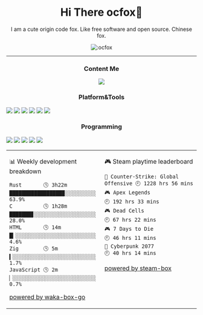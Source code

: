 <h1 align="center">Hi There ocfox🦊</h1>
<p align="center">I am a cute origin code fox. Like free software and open source. Chinese fox.</p>
<p align="center">
  <img src="https://count.getloli.com/get/@:ocfox" alt=":ocfox" />
</p>

---

<h3 align="center">Content Me</h3>
<p align="center">
  <a href="https://t.me/skye_bot"
    ><img
      src="https://img.shields.io/badge/Telegram-2CA5E0?style=for-the-badge&logo=telegram&logoColor=white&logoWidth=27"
  /></a>
</p>
<h3 align="center">Platform&Tools</h3>

[![](https://img.shields.io/badge/OS-Arch%20Linux-33aadd?style=flat-square&logo=arch-linux&logoColor=ffffff)](https://www.archlinux.org/)
[![](https://img.shields.io/badge/OS-NixOS-%235277C3?style=flat-square&logo=nixos)](https://www.archlinux.org/)
[![](https://img.shields.io/badge/macOS-Apple%20Silicon-%23000000?style=flat-square&logo=apple)](https://www.macrumors.com/guide/m1/)
[![](https://img.shields.io/badge/Xiaomi-%C2%A51000-%23FF6900?style=flat-square&logo=xiaomi)](mi.com)
[![](https://img.shields.io/badge/Windows-11-%230078D6?style=flat-square&logo=windows)](https://www.microsoft.com/en-us/windows)
[![](https://img.shields.io/badge/IDE-Visual%20Studio%20Code-%23007ACC?style=flat-square&logo=visualstudio)](https://code.visualstudio.com/)

<h3 align="center">Programming</h3>

[![](https://img.shields.io/badge/-Rust-%23000000?style=for-the-badge&logo=rust)](https://www.rust-lang.org/)
[![](https://img.shields.io/badge/-C-%23A8B9CC?style=for-the-badge&logo=cplusplus)](cppreference.com)
[![](https://img.shields.io/badge/-HTML5-E34F26?style=for-the-badge&logo=html5&logoColor=white)](https://html.spec.whatwg.org/)
[![](https://img.shields.io/badge/-CSS3-1572B6?style=for-the-badge&logo=css3&logoColor=white)](https://www.w3.org/Style/CSS/)
[![](https://img.shields.io/badge/-JavaScript-f7e018?style=for-the-badge&logo=javascript&logoColor=white)](https://www.ecma-international.org/)

<table>
<tr>
<td valign="top" width="50%">

<!-- waka-box start -->
📊 Weekly development breakdown
```text
Rust       🕓 3h22m █████████████████▉░░░░░░░░░░ 63.9%
C          🕓 1h28m ███████▊░░░░░░░░░░░░░░░░░░░░ 28.0%
HTML       🕓 14m   █▎░░░░░░░░░░░░░░░░░░░░░░░░░░  4.6%
Zig        🕓 5m    ▍░░░░░░░░░░░░░░░░░░░░░░░░░░░  1.7%
JavaScript 🕓 2m    ▏░░░░░░░░░░░░░░░░░░░░░░░░░░░  0.7%
```
<!-- Powered by https://github.com/YouEclipse/waka-box-go . -->
<!-- waka-box end -->

[powered by waka-box-go](https://github.com/journey-ad/waka-box-go)

</td>
<td valign="top" width="50%">

<!-- steam-box start -->
🎮 Steam playtime leaderboard
```text
🔫 Counter-Strike: Global Offensive 🕘 1228 hrs 56 mins
🎮 Apex Legends                     🕘 192 hrs 33 mins
🎮 Dead Cells                       🕘 67 hrs 22 mins
🎮 7 Days to Die                    🕘 46 hrs 11 mins
🦾 Cyberpunk 2077                   🕘 40 hrs 14 mins
```
<!-- Powered by https://github.com/YouEclipse/steam-box . -->
<!-- steam-box end -->

[powered by steam-box](https://github.com/journey-ad/steam-box)

</td>
</tr>
</table>

